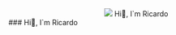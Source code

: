 <div id="header" align="center">
  <img src="https://media.giphy.com/media/l0HlNaQ6gWfllcjDO/giphy.gif" with="75" />
  <hi align=align="center">Hi👋, I`m Ricardo
</div>
### Hi👋, I`m Ricardo

<!--
**Hatusil/Hatusil** is a ✨ _special_ ✨ repository because its `README.md` (this file) appears on your GitHub profile.

Here are some ideas to get you started:

- 🔭 I’m currently working on ...
- 🌱 I’m currently learning ...
- 👯 I’m looking to collaborate on ...
- 🤔 I’m looking for help with ...
- 💬 Ask me about ...
- 📫 How to reach me: ...
- 😄 Pronouns: ...
- ⚡ Fun fact: ...
-->

